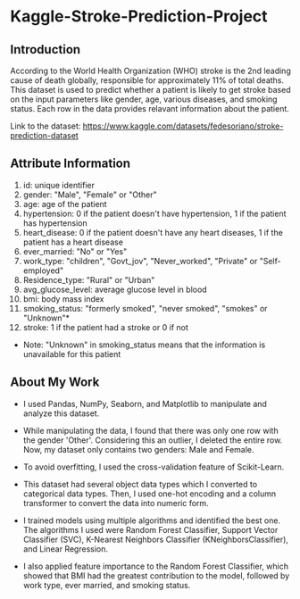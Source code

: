 # Kaggle-Stroke-Prediction-Project

## Introduction
According to the World Health Organization (WHO) stroke is the 2nd leading cause of death globally, responsible for approximately 11% of total deaths.
This dataset is used to predict whether a patient is likely to get stroke based on the input parameters like gender, age, various diseases, and smoking status. Each row in the data provides relavant information about the patient.

Link to the dataset:
https://www.kaggle.com/datasets/fedesoriano/stroke-prediction-dataset

## Attribute Information
1) id: unique identifier
2) gender: "Male", "Female" or "Other"
3) age: age of the patient
4) hypertension: 0 if the patient doesn't have hypertension, 1 if the patient has hypertension
5) heart_disease: 0 if the patient doesn't have any heart diseases, 1 if the patient has a heart disease
6) ever_married: "No" or "Yes"
7) work_type: "children", "Govt_jov", "Never_worked", "Private" or "Self-employed"
8) Residence_type: "Rural" or "Urban"
9) avg_glucose_level: average glucose level in blood
10) bmi: body mass index
11) smoking_status: "formerly smoked", "never smoked", "smokes" or "Unknown"*
12) stroke: 1 if the patient had a stroke or 0 if not
* Note: "Unknown" in smoking_status means that the information is unavailable for this patient

## About My Work
* I used Pandas, NumPy, Seaborn, and Matplotlib to manipulate and analyze this dataset. 

* While manipulating the data, I found that there was only one row with the gender 'Other'. Considering this an outlier, I deleted the entire row. Now, my dataset only contains two genders: Male and Female.

* To avoid overfitting, I used the cross-validation feature of Scikit-Learn. 
 
* This dataset had several object data types which I converted to categorical data types. Then, I used one-hot encoding and a column transformer to convert the data into numeric form.

* I trained models using multiple algorithms and identified the best one. The algorithms I used were Random Forest Classifier, Support Vector Classifier (SVC), K-Nearest Neighbors Classifier (KNeighborsClassifier), and Linear Regression.

* I also applied feature importance to the Random Forest Classifier, which showed that BMI had the greatest contribution to the model, followed by work type, ever married, and smoking status.
